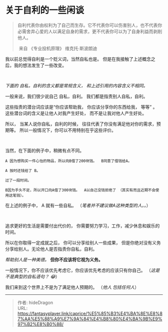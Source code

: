 # 关于自利的一些闲谈


> 自利代表你由权利为了自己而生存。它不代表你可以伤害别人，也不代表你必需舍弃心爱的人以满足自身的需求，更不代表你可以为了自身利益而剥削他人。 
>
> ​			来自 《专业投机原理》  维克托·斯波朗迪



我以前总觉得自利是一个贬义词，当然自私也是。 但是在我接触了上述概念之后，我的想法发生了一些改变。    

​      

*下面的 自私，自利的含义都是常规含义， 和上述引用的内容含义不相同。*

一般来说，我们很少说自己 自私，自利。 我们都是指责别人自私，自利。

这些指责的潜台词应该是“你应该帮助我， 你应该分享你的东西给我， 等等” 。 这些潜台词的含义是让他人对我产生好处， 而不是让我对他人产生好处。 

所以， 当某人说你自私，自利的时候， 往往代表了你没有满足他对你的需求，预期等。 所以一般情况下，你可以不用特别在乎这些评价。

​     

当然，在下面的例子中，稍微有点不同。

```plain
A 因为想购买一件心怡的物品，所以向B借了200块钱。  B同意了借钱给A。

A 按时还钱给了 B。

过了一段时间。

B因为手头不足，所以开口向A借了300块钱。  A以自己没钱拒绝了 （其实有而且近期不会使用这笔钱）。
```



在上述的例子中， A 就有一些自私。 （*笔者并不建议做A这种类型的人。。*）

​     

追求更好的生活是需要付出代价的， 你需要努力学习，工作，减少休息和娱乐的时间。

所以在你取得一定成就之后， 你可以分享给别人一些成果， 但是你绝对没有义务分享给别人。无论他人是否指责你自私，自利。

*帮助别人是一种美德。* **但你不应该将它视为义务。** 

一般情况下，你不应该优先考虑它，你应该优先考虑的应该只有你自己。 （*这是不是典型的自私语句？ :joy:*）

我们来到这个世界上不是为了满足他人预期的。 （*他人 包括任何人*）





---

> 作者: hideDragon  
> URL: https://fantasyplayer.link/caprice/%E5%85%B3%E4%BA%8E%E8%87%AA%E5%88%A9%E7%9A%84%E4%B8%80%E4%BA%9B%E9%97%B2%E8%B0%88/  

